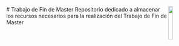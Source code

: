 <img src="https://www.google.com/url?sa=i&url=https%3A%2F%2Fwww.ugr.es%2F&psig=AOvVaw3qI4kXJ0kcu7XBoiaRV4wW&ust=1654250138581000&source=images&cd=vfe&ved=0CAwQjRxqFwoTCKD06OS_jvgCFQAAAAAdAAAAABAD" width=15% align="right" />
# Trabajo de Fin de Master
Repositorio dedicado a almacenar los recursos necesarios para la realización del Trabajo de Fin de Master
